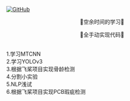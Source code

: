 <p align="left">
  <a href [https://github.com/XianYang2547/Home-Page]">
  <img src="https://img.shields.io/badge/Author-@XianYang-000000.svg?logo=GitHub" alt="GitHub"></a>

<p align="center">🍄空余时间的学习🍄</p>
<p align="center">🍄全手动实现代码🍄</p>
<br>
1.学习MTCNN<br>
2.学习YOLOv3<br>
3.根据飞桨项目实现骨龄检测<br>
4.分割小实验<br>
5.NLP浅试<br>
6.根据飞桨项目实现PCB瑕疵检测<br>





